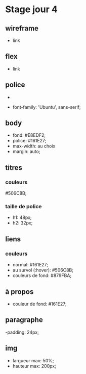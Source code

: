 # Stage jour 4

## wireframe

- link

## flex

- link

## police

- <link rel="preconnect" href="https://fonts.gstatic.com">
<link href="https://fonts.googleapis.com/css2?family=Ubuntu&display=swap" rel="stylesheet"> 

- font-family: 'Ubuntu', sans-serif;

## body

- fond: #E8EDF2;
- police: #161E27;
- max-width: au choix
- margin: auto;

## titres

### couleurs
#506C8B;

### taille de police

- h1: 48px;
- h2: 32px;
        
## liens

### couleurs

- normal: #161E27;
- au survol (:hover): #506C8B;
- couleurs de fond: #879FBA;

## à propos

- couleur de fond: #161E27;

## paragraphe

-padding: 24px;

## img

- largueur max: 50%;
- hauteur max: 200px;

